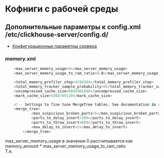 # Кофниги с рабочей среды

## Дополнительные параметры к config.xml /etc/clickhouse-server/config.d/

* [Конфигурационные параметры сервера](https://clickhouse.com/docs/ru/operations/server-configuration-parameters/settings)

### memory.xml

```s
    <max_server_memory_usage>0</max_server_memory_usage>
    <max_server_memory_usage_to_ram_ratio>0.8</max_server_memory_usage_to_ram_ratio>

    <total_memory_profiler_step>4194304</total_memory_profiler_step>
    <total_memory_tracker_sample_probability>0</total_memory_tracker_sample_probability>
    <uncompressed_cache_size>6884901888</uncompressed_cache_size>
    <mark_cache_size>5368709120</mark_cache_size>

    <!-- Settings to fine tune MergeTree tables. See documentation in source code, in MergeTreeSettings.h -->
    <merge_tree>
            <max_suspicious_broken_parts>5</max_suspicious_broken_parts>
            <parts_to_delay_insert>300</parts_to_delay_insert>
            <parts_to_throw_insert>600</parts_to_throw_insert>
            <max_delay_to_insert>2</max_delay_to_insert>
        </merge_tree>
```

max_server_memory_usage в значении 0 рассчитывается как memory_amount * max_server_memory_usage_to_ram_ratio  
Т.е. 
